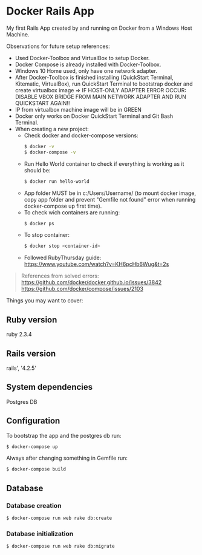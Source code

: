 # Docker Rails App

My first Rails App created by and running on Docker from a Windows Host Machine.

Observations for future setup references:

- Used Docker-Toolbox and VirtualBox to setup Docker.
- Docker Compose is already installed with Docker-Toolbox.
- Windows 10 Home used, only have one network adapter.
- After Docker-Toolbox is finished installing (QuickStart Terminal, Kitematic, VirtualBox),
  run QuickStart Terminal to bootstrap docker and create virtualbox image
  => IF HOST-ONLY ADAPTER ERROR OCCUR: DISABLE VBOX BRIDGE
  FROM MAIN NETWORK ADAPTER AND RUN QUICKSTART AGAIN!!
- IP from virtualbox machine image will be in GREEN
- Docker only works on Docker QuickStart Terminal and Git Bash Terminal.
- When creating a new project:
  - Check docker and docker-compose versions:
    ```sh
    $ docker -v
    $ docker-compose -v
    ```
  - Run Hello World container to check if everything is working as it should be:
    ```sh
    $ docker run hello-world
    ```
  - App folder MUST be in c:/Users/Username/ (to mount docker image, copy app
    folder and prevent "Gemfile not found" error when running docker-compose up
    first time).
  - To check wich containers are running:
    ```sh
    $ docker ps
    ```
  - To stop container:
    ```sh
    $ docker stop <container-id>
    ```
  - Followed RubyThursday guide:  
  https://www.youtube.com/watch?v=KH6pcHb6Wug&t=2s

> References from solved errors:  
> https://github.com/docker/docker.github.io/issues/3842  
> https://github.com/docker/compose/issues/2103  

Things you may want to cover:
## Ruby version
ruby 2.3.4

## Rails version
rails', '4.2.5'

## System dependencies
Postgres DB

## Configuration
To bootstrap the app and the postgres db run:
  ```sh
  $ docker-compose up
  ```
Always after changing something in Gemfile run:
  ```sh
  $ docker-compose build
  ```
## Database

  ### Database creation
  ```sh
  $ docker-compose run web rake db:create
  ```
  ### Database initialization
  ```sh
  $ docker-compose run web rake db:migrate
  ```